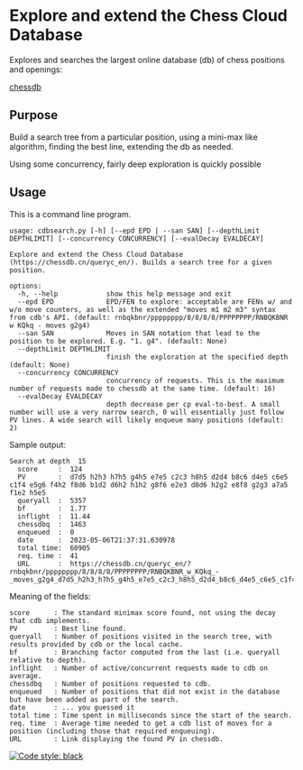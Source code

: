 # Explore and extend the Chess Cloud Database 

Explores and searches the largest online database (db) of chess positions and openings:

[chessdb](https://chessdb.cn/queryc_en/)

## Purpose

Build a search tree from a particular position, using a mini-max like algorithm,
finding the best line, extending the db as needed.

Using some concurrency, fairly deep exploration is quickly possible

## Usage

This is a command line program. 

```
usage: cdbsearch.py [-h] [--epd EPD | --san SAN] [--depthLimit DEPTHLIMIT] [--concurrency CONCURRENCY] [--evalDecay EVALDECAY]

Explore and extend the Chess Cloud Database (https://chessdb.cn/queryc_en/). Builds a search tree for a given position.

options:
  -h, --help            show this help message and exit
  --epd EPD             EPD/FEN to explore: acceptable are FENs w/ and w/o move counters, as well as the extended "moves m1 m2 m3" syntax from cdb's API. (default: rnbqkbnr/pppppppp/8/8/8/8/PPPPPPPP/RNBQKBNR w KQkq - moves g2g4)
  --san SAN             Moves in SAN notation that lead to the position to be explored. E.g. "1. g4". (default: None)
  --depthLimit DEPTHLIMIT
                        finish the exploration at the specified depth (default: None)
  --concurrency CONCURRENCY
                        concurrency of requests. This is the maximum number of requests made to chessdb at the same time. (default: 16)
  --evalDecay EVALDECAY
                        depth decrease per cp eval-to-best. A small number will use a very narrow search, 0 will essentially just follow PV lines. A wide search will likely enqueue many positions (default: 2)
``` 

Sample output:

```
Search at depth  15
  score     :  124
  PV        :  d7d5 h2h3 h7h5 g4h5 e7e5 c2c3 h8h5 d2d4 b8c6 d4e5 c6e5 c1f4 e5g6 f4h2 f8d6 b1d2 d6h2 h1h2 g8f6 e2e3 d8d6 h2g2 e8f8 g2g3 a7a5 f1e2 h5e5
  queryall  :  5357
  bf        :  1.77
  inflight  :  11.44
  chessdbq  :  1463
  enqueued  :  0
  date      :  2023-05-06T21:37:31.630978
  total time:  60905
  req. time :  41
  URL       :  https://chessdb.cn/queryc_en/?rnbqkbnr/pppppppp/8/8/8/8/PPPPPPPP/RNBQKBNR_w_KQkq_-_moves_g2g4_d7d5_h2h3_h7h5_g4h5_e7e5_c2c3_h8h5_d2d4_b8c6_d4e5_c6e5_c1f4_e5g6_f4h2_f8d6_b1d2_d6h2_h1h2_g8f6_e2e3_d8d6_h2g2_e8f8_g2g3_a7a5_f1e2_h5e5
```

Meaning of the fields:

```
score      : The standard minimax score found, not using the decay that cdb implements.
PV         : Best line found.
queryall   : Number of positions visited in the search tree, with results provided by cdb or the local cache.
bf         : Branching factor computed from the last (i.e. queryall relative to depth).
inflight   : Number of active/concurrent requests made to cdb on average.
chessdbq   : Number of positions requested to cdb.
enqueued   : Number of positions that did not exist in the database but have been added as part of the search.
date       : ... you guessed it
total time : Time spent in milliseconds since the start of the search.
req. time  : Average time needed to get a cdb list of moves for a position (including those that required enqueuing).
URL        : Link displaying the found PV in chessdb.
```

[![Code style: black](https://img.shields.io/badge/code%20style-black-000000.svg)](https://github.com/psf/black)
